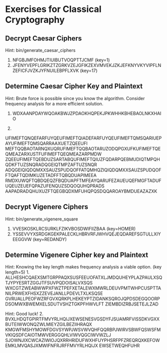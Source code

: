 Exercises for Classical Cryptography
====================================

Decrypt Caesar Ciphers
----------------------
Hint: bin/generate_caesar_ciphers <key>

1. NFGBJMFOHMJTIUIBUTVOQPTTJCMF (key=1)
2. JFENYVEPFLGRIKZTZGRKVZEJGFIKZEXVMVEKJZKJEFKNYVKYVIPFLNZEFICFJVZKJYFNUILEBPFLXVK (key=17)

Determine Caesar Cipher Key and Plaintext
-----------------------------------------
Hint: Brute force is possible since you know the algorithm. Consider frequency analysis for a more efficient solution.

1. WDXAANPDAYWQOAKBWJZPDAOKHQPEKJPKWHHKBHEBAOLNKXHAIO

2.
UFIMEFTQNQEFARFUYQEUFIMEFTQIADEFARFUYQEUFIMEFTQMSQARIUEPAYUFIMEFTQMSQARRAAXUETZQEEUFI
MEFTQQBAOTARNQXUQRUFIMEFTQQBAOTARUZODQPGXUFKUFIMEFTQEQMEAZARXUSTFUFIMEFTQEQMEAZARPMDW
ZQEEUFIMEFTQEBDUZSARTABQUFIMEFTQIUZFQDARPQEBMUDIQTMPQHQDKFTUZSNQRADQGEIQTMPZAFTUZSNQR
ADQGEIQIQDQMXXSAUZSPUDQOFFATQMHQZIQIQDQMXXSAUZSPUDQOFFTQAFTQDIMKUZETADFFTQBQDUAPIMEEA
RMDXUWQFTQBDQEQZFBQDUAPFTMFEAYQARUFEZAUEUQEFMGFTADUFUQEUZEUEFQPAZUFENQUZSDQOQUHQPRADS
AAPADRADQHUXUZFTQEGBQDXMFUHQPQSDQQAROAYBMDUEAZAZXK

Decrypt Vigenere Ciphers
------------------------
Hint: bin/generate_vigenere_square

1. VVESKOSKLRCSURKLFZIKVBOSDWIFIIZBAA (key=HOMER) 
2. YSSEVVYXSRDGKGEKPALECKLHBRVRFJWHVQEJEQDAREFSGTULLXIYEEGGVW (key=REDANDY)

Determine Vigenere Cipher key and Plaintext
-------------------------------------------
Hint: Knowing the key length makes frequency analysis a viable option. (key length=5)
1.
ALLHESHCQAEXSMTGRPPAQXSUSFEEUOFATXLJMDQUHEYPLAZPAULXSQTJYPYESRTZGGJTFSUVPQDOISALVXSQS
WXCGTZWEABWWPXFWZTPEFXETALEWXMWRLDEUVPMTWHPCUSPTTANILPRWEXFHSXZZEVEJANLLPDEVLTXLKSQSE
GVRUALLPEOFWZRFGVXQRKPLHEKEYPTZIDANKSQROJQPDSDEGQOORPDSOMWXBWEMXELSDUTVSHZTGKPFHWVLFT
ZIEMBDIZRBJSETEJLZAD

Hint: Good luck!
2.
BVXLHDQTGPIRTFMVYRLHQIJXEWSENESVGSDYFJSUAMRFVISSDKVGXXBUTEIWWONQZWLMIEYZGILBEZIIHRAQX
KMGWFMSHYMOWFDGVSYWPJWSVWVQHFQQRBPJWIRVSBWFQSWSFMVKIQSDFCAIOTMWVERGGQHLVIWVQGCIWVWZLJ
SJOWNJIXCWCAZIWIOJQXRRHRIDUFWXHFUYPHSRFPFZREQRQXKEFOWEMKLMVQASJXMWIFNFRJRFFMVYRLHQIJX
EWSETWEQHFUHR
